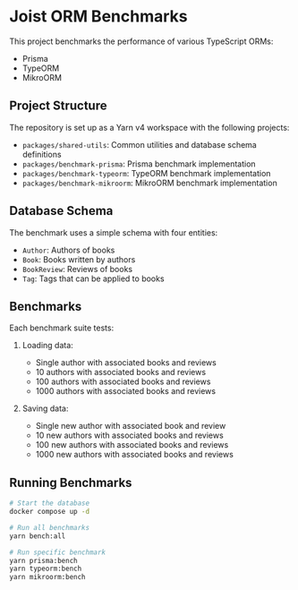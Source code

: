 # Joist ORM Benchmarks

This project benchmarks the performance of various TypeScript ORMs:

- Prisma
- TypeORM
- MikroORM

## Project Structure

The repository is set up as a Yarn v4 workspace with the following projects:

- `packages/shared-utils`: Common utilities and database schema definitions
- `packages/benchmark-prisma`: Prisma benchmark implementation
- `packages/benchmark-typeorm`: TypeORM benchmark implementation
- `packages/benchmark-mikroorm`: MikroORM benchmark implementation

## Database Schema

The benchmark uses a simple schema with four entities:

- `Author`: Authors of books
- `Book`: Books written by authors
- `BookReview`: Reviews of books
- `Tag`: Tags that can be applied to books

## Benchmarks

Each benchmark suite tests:

1. Loading data:
   - Single author with associated books and reviews
   - 10 authors with associated books and reviews
   - 100 authors with associated books and reviews
   - 1000 authors with associated books and reviews

2. Saving data:
   - Single new author with associated book and review
   - 10 new authors with associated books and reviews
   - 100 new authors with associated books and reviews
   - 1000 new authors with associated books and reviews

## Running Benchmarks

```bash
# Start the database
docker compose up -d

# Run all benchmarks
yarn bench:all

# Run specific benchmark
yarn prisma:bench
yarn typeorm:bench
yarn mikroorm:bench
```

